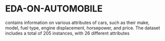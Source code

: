 # EDA-ON-AUTOMOBILE
contains information on various attributes of cars, such as their make, model, fuel type, engine displacement, horsepower, and price. The dataset includes a total of 205 instances, with 26 different attributes
